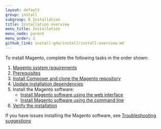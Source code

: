 ```yaml
---
layout: default
group: install
subgroup: R_Installation
title: Installation overview
menu_title: Installation
menu_node: parent
menu_order: 1
github_link: install-gde/install/install-overview.md
---
```


To install Magento, complete the following tasks in the order shown:

1.	<a href="{{ site.gdeurl }}install-gde/system-requirements.html">Magento system requirements</a>
1.	<a href="{{ site.gdeurl }}install-gde/prereq/prereq-overview.html">Prerequisites</a>
1.	<a href="{{ site.gdeurl }}install-gde/install/composer-clone.html">Install Composer and clone the Magento repository</a>
1.	<a href="{{ site.gdeurl }}install-gde/install/prepare-install.html">Update installation dependencies</a>
1.	Install the Magento software:
	*	<a href="{{ site.gdeurl }}install-gde/install/install-web.html">Install Magento software using the web interface</a>
	*	<a href="{{ site.gdeurl }}install-gde/install/install-cli.html">Install Magento software using the command line</a>
1.	<a href="{{ site.gdeurl }}install-gde/install/verify.html">Verify the installation</a>

If you have issues installing the Magento software, see <a href="{{ site.gdeurl }}install-gde/trouble/tshoot.html">Troubleshooting suggestions</a>

